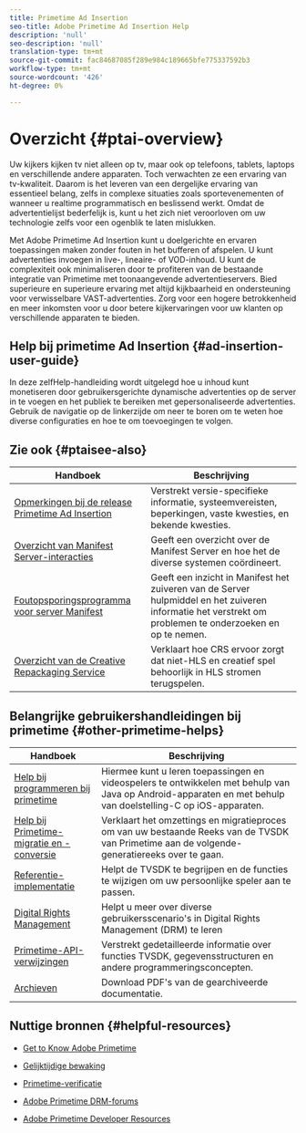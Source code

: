 ```yaml
---
title: Primetime Ad Insertion
seo-title: Adobe Primetime Ad Insertion Help
description: 'null'
seo-description: 'null'
translation-type: tm+mt
source-git-commit: fac84687085f289e984c189665bfe775337592b3
workflow-type: tm+mt
source-wordcount: '426'
ht-degree: 0%

---
```



# Overzicht {#ptai-overview}

Uw kijkers kijken tv niet alleen op tv, maar ook op telefoons, tablets, laptops en verschillende andere apparaten. Toch verwachten ze een ervaring van tv-kwaliteit. Daarom is het leveren van een dergelijke ervaring van essentieel belang, zelfs in complexe situaties zoals sportevenementen of wanneer u realtime programmatisch en beslissend werkt. Omdat de advertentielijst bederfelijk is, kunt u het zich niet veroorloven om uw technologie zelfs voor een ogenblik te laten mislukken.

Met Adobe Primetime Ad Insertion kunt u doelgerichte en ervaren toepassingen maken zonder fouten in het bufferen of afspelen. U kunt advertenties invoegen in live-, lineaire- of VOD-inhoud. U kunt de complexiteit ook minimaliseren door te profiteren van de bestaande integratie van Primetime met toonaangevende advertentieservers. Bied superieure en superieure ervaring met altijd kijkbaarheid en ondersteuning voor verwisselbare VAST-advertenties. Zorg voor een hogere betrokkenheid en meer inkomsten voor u door betere kijkervaringen voor uw klanten op verschillende apparaten te bieden.

## Help bij primetime Ad Insertion {#ad-insertion-user-guide}

In deze zelfHelp-handleiding wordt uitgelegd hoe u inhoud kunt monetiseren door gebruikersgerichte dynamische advertenties op de server in te voegen en het publiek te bereiken met gepersonaliseerde advertenties. Gebruik de navigatie op de linkerzijde om neer te boren om te weten hoe diverse configuraties en hoe te om toevoegingen te volgen.

## Zie ook {#ptaisee-also}

| Handboek | Beschrijving |
|---|---|
| [Opmerkingen bij de release Primetime Ad Insertion](../release-notes/ptai-19x-release-notes.md) | Verstrekt versie-specifieke informatie, systeemvereisten, beperkingen, vaste kwesties, en bekende kwesties. |
| [Overzicht van Manifest Server-interacties](msapi-topics/ms-overview.md) | Geeft een overzicht over de Manifest Server en hoe het de diverse systemen coördineert. |
| [Foutopsporingsprogramma voor server Manifest](manifest-server-debugging-tool.md) | Geeft een inzicht in Manifest het zuiveren van de Server hulpmiddel en het zuiveren informatie het verstrekt om problemen te onderzoeken en op te nemen. |
| [Overzicht van de Creative Repackaging Service](creative-repackaging-service/crs-overview.md) | Verklaart hoe CRS ervoor zorgt dat niet-HLS en creatief spel behoorlijk in HLS stromen terugspelen. |

## Belangrijke gebruikershandleidingen bij primetime {#other-primetime-helps}

| Handboek | Beschrijving |
|---|---|
| [Help bij programmeren bij primetime](../programming/home.md) | Hiermee kunt u leren toepassingen en videospelers te ontwikkelen met behulp van Java op Android-apparaten en met behulp van doelstelling-C op iOS-apparaten. |
| [Help bij Primetime-migratie en -conversie](../migration-guides/home.md) | Verklaart het omzettings en migratieproces om van uw bestaande Reeks van de TVSDK van Primetime aan de volgende-generatiereeks over te gaan. |
| [Referentie-implementatie](../android-reference-implementation/home.md) | Helpt de TVSDK te begrijpen en de functies te wijzigen om uw persoonlijke speler aan te passen. |
| [Digital Rights Management](../digital-rights-management/home.md) | Helpt u meer over diverse gebruikersscenario&#39;s in Digital Rights Management (DRM) te leren |
| [Primetime-API-verwijzingen](../reference/api-references.md) | Verstrekt gedetailleerde informatie over functies TVSDK, gegevensstructuren en andere programmeringsconcepten. |
| [Archieven](https://helpx.adobe.com/primetime/archives.html) | Download PDF&#39;s van de gearchiveerde documentatie. |

## Nuttige bronnen {#helpful-resources}

* [Get to Know Adobe Primetime](https://www.adobe.com/in/marketing/primetime.html)

* [Gelijktijdige bewaking](https://tve.helpdocsonline.com/concurrency-monitoring-introduction)

* [Primetime-verificatie](https://tve.helpdocsonline.com/home)

* [Adobe Primetime DRM-forums](https://forums.adobe.com/community/adobe_access)

* [Adobe Primetime Developer Resources](https://www.adobe.com/devnet/primetime.html)